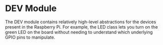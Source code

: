 DEV Module
==========

The DEV module contains relatively high-level abstractions for the devices
present in the Raspberry Pi. For example, the LED class lets you turn on the
green LED on the board without needing to understand which underlying GPIO pins
to manipulate.
